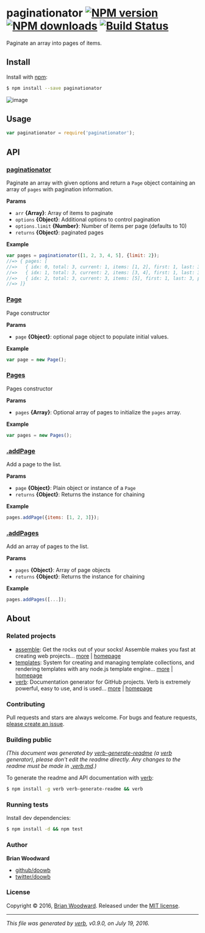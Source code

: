 # paginationator [![NPM version](https://img.shields.io/npm/v/paginationator.svg?style=flat)](https://www.npmjs.com/package/paginationator) [![NPM downloads](https://img.shields.io/npm/dm/paginationator.svg?style=flat)](https://npmjs.org/package/paginationator) [![Build Status](https://img.shields.io/travis/doowb/paginationator.svg?style=flat)](https://travis-ci.org/doowb/paginationator)

Paginate an array into pages of items.

## Install

Install with [npm](https://www.npmjs.com/):

```sh
$ npm install --save paginationator
```

![image](https://cloud.githubusercontent.com/assets/995160/9802527/ca15f300-57e8-11e5-96db-523ea5a0572e.png)

## Usage

```js
var paginationator = require('paginationator');
```

## API

### [paginationator](index.js#L34)

Paginate an array with given options and return a `Page` object containing an array of `pages` with pagination information.

**Params**

* `arr` **{Array}**: Array of items to paginate
* `options` **{Object}**: Additional options to control pagination
* `options.limit` **{Number}**: Number of items per page (defaults to 10)
* `returns` **{Object}**: paginated pages

**Example**

```js
var pages = paginationator([1, 2, 3, 4, 5], {limit: 2});
//=> { pages: [
//=>   { idx: 0, total: 3, current: 1, items: [1, 2], first: 1, last: 3, next: 2 },
//=>   { idx: 1, total: 3, current: 2, items: [3, 4], first: 1, last: 3, prev: 1, next: 3 },
//=>   { idx: 2, total: 3, current: 3, items: [5], first: 1, last: 3, prev: 2 }
//=> ]}
```

### [Page](lib/page.js#L14)

Page constructor

**Params**

* `page` **{Object}**: optional page object to populate initial values.

**Example**

```js
var page = new Page();
```

### [Pages](lib/pages.js#L16)

Pages constructor

**Params**

* `pages` **{Array}**: Optional array of pages to initialize the `pages` array.

**Example**

```js
var pages = new Pages();
```

### [.addPage](lib/pages.js#L37)

Add a page to the list.

**Params**

* `page` **{Object}**: Plain object or instance of a `Page`
* `returns` **{Object}**: Returns the instance for chaining

**Example**

```js
pages.addPage({items: [1, 2, 3]});
```

### [.addPages](lib/pages.js#L55)

Add an array of pages to the list.

**Params**

* `pages` **{Object}**: Array of page objects
* `returns` **{Object}**: Returns the instance for chaining

**Example**

```js
pages.addPages([...]);
```

## About

### Related projects

* [assemble](https://www.npmjs.com/package/assemble): Get the rocks out of your socks! Assemble makes you fast at creating web projects… [more](https://github.com/assemble/assemble) | [homepage](https://github.com/assemble/assemble "Get the rocks out of your socks! Assemble makes you fast at creating web projects. Assemble is used by thousands of projects for rapid prototyping, creating themes, scaffolds, boilerplates, e-books, UI components, API documentation, blogs, building websit")
* [templates](https://www.npmjs.com/package/templates): System for creating and managing template collections, and rendering templates with any node.js template engine… [more](https://github.com/jonschlinkert/templates) | [homepage](https://github.com/jonschlinkert/templates "System for creating and managing template collections, and rendering templates with any node.js template engine. Can be used as the basis for creating a static site generator or blog framework.")
* [verb](https://www.npmjs.com/package/verb): Documentation generator for GitHub projects. Verb is extremely powerful, easy to use, and is used… [more](https://github.com/verbose/verb) | [homepage](https://github.com/verbose/verb "Documentation generator for GitHub projects. Verb is extremely powerful, easy to use, and is used on hundreds of projects of all sizes to generate everything from API public to readmes.")

### Contributing

Pull requests and stars are always welcome. For bugs and feature requests, [please create an issue](../../issues/new).

### Building public

_(This document was generated by [verb-generate-readme](https://github.com/verbose/verb-generate-readme) (a [verb](https://github.com/verbose/verb) generator), please don't edit the readme directly. Any changes to the readme must be made in [.verb.md](.verb.md).)_

To generate the readme and API documentation with [verb](https://github.com/verbose/verb):

```sh
$ npm install -g verb verb-generate-readme && verb
```

### Running tests

Install dev dependencies:

```sh
$ npm install -d && npm test
```

### Author

**Brian Woodward**

* [github/doowb](https://github.com/doowb)
* [twitter/doowb](http://twitter.com/doowb)

### License

Copyright © 2016, [Brian Woodward](https://github.com/doowb).
Released under the [MIT license](https://github.com/doowb/paginationator/blob/master/LICENSE).

***

_This file was generated by [verb](https://github.com/verbose/verb), v0.9.0, on July 19, 2016._
